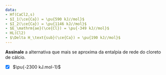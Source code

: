 ```yaml
---
data:
- Hf(CaCl2,s)
- $I_1(\ce{Ca}) = \pu{590 kJ//mol}$
- $I_2(\ce{Ca}) = \pu{1146 kJ//mol}$
- $E_\mathrm{ae}(\ce{Cl}) = \pu{-349 kJ//mol}$
- HL(Cl2)
- $\Delta H_\text{sub}(\ce{Ca}) = \pu{190 kJ//mol}$
---
```


**Assinale** a alternativa que mais se aproxima da entalpia de rede do cloreto de cálcio.

- [x] $\pu{-2300 kJ.mol-1}$
